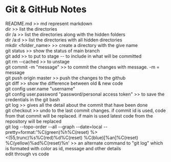# Git & GitHub Notes
README.md >> md represent markdown  
dir >> list the directories  
dir /a >> list the directories along with the hidden folders  
dir /a:d >> list the directories with all hidden directories  
mkdir <folder_name> >> create a directory with the give name  
git status >> show the status of main branch  
git add <file> >> to put to stage -- to include in what will be committed  
git rm --cached <file> >> to unstage  
git commit -m "message" >> to commit the changes with message. -m = message  
git push origin master >> push the changes to the github  
git diff <file> >> show the difference between old & new code  
git config user.name "username"  
git config user.password "password/personal access token" >> to save the credentials in the git bash  
git log >> gives all the detail about the commit that have been done  
git checkout <file> >> undo to the last commit changes. if commit id is used, code from that commit will be replaced. if main is used latest code from the repository will be replaced  
git log --topo-order --all --graph --date=local --pretty=format:'%C(green)%h%C(reset) %><(55,trunc)%s%C(red)%d%C(reset) %C(blue)[%an]%C(reset) %C(yellow)%ad%C(reset)%n' >> an alternate command to "git log" which is formated with color as id, message and other details  
edit through vs code